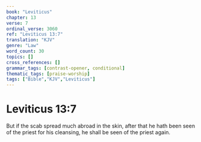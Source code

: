 ```yaml
---
book: "Leviticus"
chapter: 13
verse: 7
ordinal_verse: 3060
ref: "Leviticus 13:7"
translation: "KJV"
genre: "Law"
word_count: 30
topics: []
cross_references: []
grammar_tags: [contrast-opener, conditional]
thematic_tags: [praise-worship]
tags: ["Bible","KJV","Leviticus"]
---
```


# Leviticus 13:7

But if the scab spread much abroad in the skin, after that he hath been seen of the priest for his cleansing, he shall be seen of the priest again.
